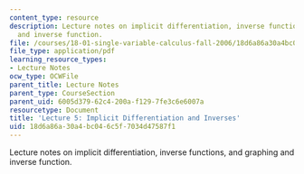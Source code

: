 ```yaml
---
content_type: resource
description: Lecture notes on implicit differentiation, inverse functions, and graphing
  and inverse function.
file: /courses/18-01-single-variable-calculus-fall-2006/18d6a86a30a4bc046c5f7034d47587f1_lec5.pdf
file_type: application/pdf
learning_resource_types:
- Lecture Notes
ocw_type: OCWFile
parent_title: Lecture Notes
parent_type: CourseSection
parent_uid: 6005d379-62c4-200a-f129-7fe3c6e6007a
resourcetype: Document
title: 'Lecture 5: Implicit Differentiation and Inverses'
uid: 18d6a86a-30a4-bc04-6c5f-7034d47587f1
---
```

Lecture notes on implicit differentiation, inverse functions, and graphing and inverse function.

